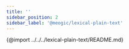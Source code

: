 ```yaml
---
title: ''
sidebar_position: 2
sidebar_label: '@meogic/lexical-plain-text'
---
```


{@import ../../../lexical-plain-text/README.md}
